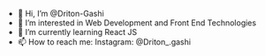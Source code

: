 - 👋 Hi, I’m @Driton-Gashi
- 👀 I’m interested in Web Development and Front End Technologies
- 🌱 I’m currently learning React JS 
- 📫 How to reach me: Instagram: @Driton_.gashi

<!---
Driton-Gashi/Driton-Gashi is a ✨ special ✨ repository because its `README.md` (this file) appears on your GitHub profile.
You can click the Preview link to take a look at your changes.
--->
